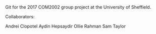 Git for the 2017 COM2002 group project at the University of Sheffield.

Collaborators:

Andrei Clopotel
Aydin Hepsaydir
Ollie Rahman
Sam Taylor
